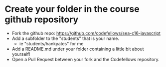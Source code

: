 # Create your folder in the course github repository

- Fork the github repo: https://github.com/codefellows/sea-c16-javascript
- Add a subfolder to the "students" that is your name.
  - ie "students/hankyates" for me
- Add a README.md under your folder containing a little bit about yourself!
- Open a Pull Request between your fork and the Codefellows repository.

